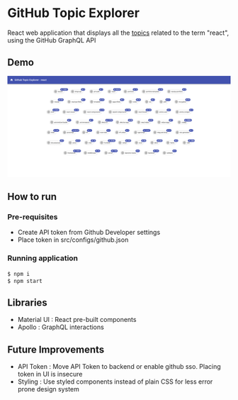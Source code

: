 # GitHub Topic Explorer

React web application that displays all the [topics](https://docs.github.com/en/free-pro-team@latest/graphql/reference/objects#topic) related to the term "react", using the GitHub GraphQL API

## Demo

![React Topic](./screenshots/react.png "React Topic")

## How to run

### Pre-requisites

-   Create API token from Github Developer settings
-   Place token in src/configs/github.json

### Running application

```
$ npm i
$ npm start
```

## Libraries

-   Material UI : React pre-built components
-   Apollo : GraphQL interactions

## Future Improvements

-   API Token : Move API Token to backend or enable github sso. Placing token in UI is insecure
-   Styling : Use styled components instead of plain CSS for less error prone design system

